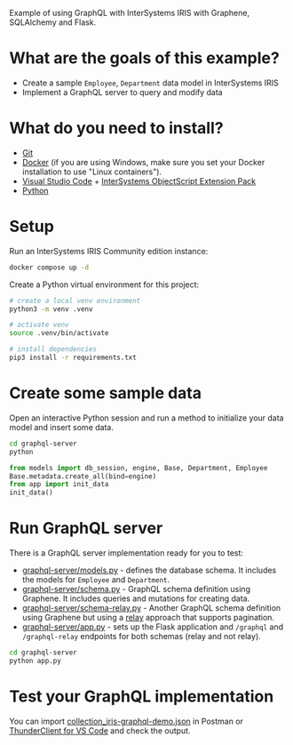 Example of using GraphQL with InterSystems IRIS with Graphene, SQLAlchemy and Flask.

# What are the goals of this example?
* Create a sample `Employee`, `Department` data model in InterSystems IRIS
* Implement a GraphQL server to query and modify data

# What do you need to install? 
* [Git](https://git-scm.com/downloads) 
* [Docker](https://www.docker.com/products/docker-desktop) (if you are using Windows, make sure you set your Docker installation to use "Linux containers").
* [Visual Studio Code](https://code.visualstudio.com/download) + [InterSystems ObjectScript Extension Pack](https://marketplace.visualstudio.com/items?itemName=intersystems-community.objectscript-pack)
* [Python](https://www.python.org/downloads/)

# Setup
Run an InterSystems IRIS Community edition instance:
```bash
docker compose up -d
```

Create a Python virtual environment for this project:
```bash
# create a local venv environment
python3 -m venv .venv

# activate venv
source .venv/bin/activate

# install dependencies
pip3 install -r requirements.txt
```

# Create some sample data
Open an interactive Python session and run a method to initialize your data model and insert some data.

```bash
cd graphql-server
python
```

```python
from models import db_session, engine, Base, Department, Employee
Base.metadata.create_all(bind=engine)
from app import init_data
init_data()
```

# Run GraphQL server
There is a GraphQL server implementation ready for you to test:
* [graphql-server/models.py](./graphql-server/models.py) - defines the database schema. It includes the models for `Employee` and `Department`.
* [graphql-server/schema.py](./graphql-server/schema.py) - GraphQL schema definition using Graphene. It includes queries and mutations for creating data. 
* [graphql-server/schema-relay.py](./graphql-server/schema.py) - Another GraphQL schema definition using Graphene but using a [relay](https://docs.graphene-python.org/en/latest/relay/) approach that supports pagination.
* [graphql-server/app.py](./graphql-server/app.py) - sets up the Flask application and `/graphql` and `/graphql-relay` endpoints for both schemas (relay and not relay).

```bash
cd graphql-server
python app.py
```

# Test your GraphQL implementation
You can import [collection_iris-graphql-demo.json](./collection_iris-graphql-demo.json) in Postman or [ThunderClient for VS Code](https://www.thunderclient.com) and check the output. 

